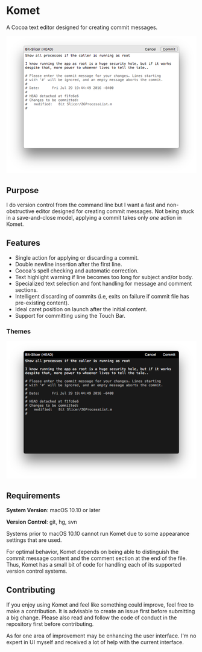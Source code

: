 # Komet

A Cocoa text editor designed for creating commit messages.

![Image of Komet](screenshots/light.png)

## Purpose

I do version control from the command line but I want a fast and non-obstructive editor designed for creating commit messages. Not being stuck in a save-and-close model, applying a commit takes only *one* action in Komet.

## Features

* Single action for applying or discarding a commit.
* Double newline insertion after the first line.
* Cocoa's spell checking and automatic correction.
* Text highlight warning if line becomes too long for subject and/or body.
* Specialized text selection and font handling for message and comment sections.
* Intelligent discarding of commits (i.e, exits on failure if commit file has pre-existing content).
* Ideal caret position on launch after the initial content.
* Support for committing using the Touch Bar.

### Themes

![Image of Komet](screenshots/dark.png)

## Requirements

**System Version**: macOS 10.10 or later

**Version Control**: git, hg, svn

Systems prior to macOS 10.10 cannot run Komet due to some appearance settings that are used.

For optimal behavior, Komet depends on being able to distinguish the commit message content and the comment section at the end of the file. Thus, Komet has a small bit of code for handling each of its supported version control systems.

## Contributing

If you enjoy using Komet and feel like something could improve, feel free to make a contribution. It is advisable to create an issue first before submitting a big change. Please also read and follow the code of conduct in the repository first before contributing.

As for one area of improvement may be enhancing the user interface. I'm no expert in UI myself and received a lot of help with the current interface.

